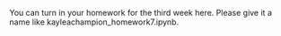 You can turn in your homework for the third week here. Please give it a name like kayleachampion_homework7.ipynb.
